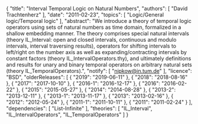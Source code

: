 {
    "title": "Interval Temporal Logic on Natural Numbers",
    "authors": [
        "David Trachtenherz"
    ],
    "date": "2011-02-23",
    "topics": [
        "Logic/General logic/Temporal logic"
    ],
    "abstract": "We introduce a theory of temporal logic operators using sets of natural numbers as time domain, formalized in a shallow embedding manner. The theory comprises special natural intervals (theory IL_Interval: open and closed intervals, continuous and modulo intervals, interval traversing results), operators for shifting intervals to left/right on the number axis as well as expanding/contracting intervals by constant factors (theory IL_IntervalOperators.thy), and ultimately definitions and results for unary and binary temporal operators on arbitrary natural sets (theory IL_TemporalOperators).",
    "notify": [
        "nipkow@in.tum.de"
    ],
    "licence": "BSD",
    "olderReleases": [
        {
            "2019": "2019-06-11"
        },
        {
            "2018": "2018-08-16"
        },
        {
            "2017": "2017-10-10"
        },
        {
            "2016-1": "2016-12-17"
        },
        {
            "2016": "2016-02-22"
        },
        {
            "2015": "2015-05-27"
        },
        {
            "2014": "2014-08-28"
        },
        {
            "2013-2": "2013-12-11"
        },
        {
            "2013-1": "2013-11-17"
        },
        {
            "2013": "2013-02-16"
        },
        {
            "2012": "2012-05-24"
        },
        {
            "2011-1": "2011-10-11"
        },
        {
            "2011": "2011-02-24"
        }
    ],
    "dependencies": [
        "List-Infinite"
    ],
    "theories": [
        "IL_Interval",
        "IL_IntervalOperators",
        "IL_TemporalOperators"
    ]
}